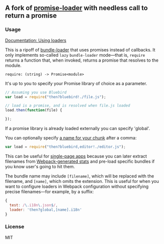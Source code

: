 ## A fork of [promise-loader](https://github.com/gaearon/promise-loader) with needless call to return a promise

### Usage

[Documentation: Using loaders](http://webpack.github.io/docs/using-loaders.html)

This is a ripoff of [bundle-loader](https://github.com/webpack/bundle-loader) that uses promises instead of callbacks.
It only implements so-called `lazy` `bundle-loader` mode—that is, `require` returns a function that, when invoked, returns a promise that resolves to the module.

`require: (string) -> Promise<module>`

It's up to you to specify your Promise library of choice as a parameter.

``` javascript
// Assuming you use Bluebird
var load = require("then?bluebird!./file.js");

// load is a promise, and is resolved when file.js loaded
load.then(function(file) {

});
```

If a promise library is already loaded externally you can specify 'global'.


You can optionally specify [a name for your chunk](http://webpack.github.io/docs/code-splitting.html#named-chunks) after a comma:

```javascript
var load = require("then?bluebird,editor!./editor.js");
```

This can be useful for [single-page apps](http://webpack.github.io/docs/optimization.html#single-page-app) because you can later extract filenames from [Webpack-generated stats](https://github.com/webpack/docs/wiki/node.js-api#stats) and pre-load specific bundles if you know user's going to hit them.

The bundle name may include `[filename]`, which will be replaced with the filename, and `[name]`, which omits the extension. This is useful for when you want to configure loaders in Webpack configuration without specifying precise filenames—for example, by a suffix:

```javascript
{
  test: /\.i18n\.json$/,
  loader: 'then?global,[name].i18n'
}
```

### License
MIT
